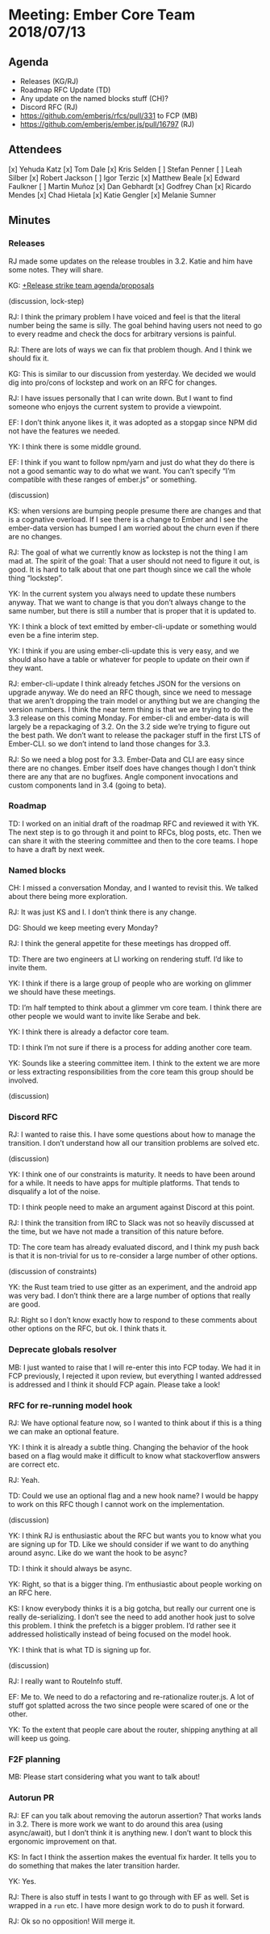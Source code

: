 # Meeting: Ember Core Team 2018/07/13

## Agenda
- Releases (KG/RJ)
- Roadmap RFC Update (TD)
- Any update on the named blocks stuff (CH)?
- Discord RFC (RJ)
- https://github.com/emberjs/rfcs/pull/331 to FCP (MB)
- https://github.com/emberjs/ember.js/pull/16797 (RJ)

## Attendees
[x] Yehuda Katz
[x] Tom Dale
[x] Kris Selden
[ ] Stefan Penner
[ ] Leah Silber
[x] Robert Jackson
[ ] Igor Terzic
[x] Matthew Beale
[x] Edward Faulkner
[ ] Martin Muñoz
[x] Dan Gebhardt
[x] Godfrey Chan
[x] Ricardo Mendes
[x] Chad Hietala
[x] Katie Gengler
[x] Melanie Sumner

## Minutes

### Releases

RJ made some updates on the release troubles in 3.2. Katie and him have some notes. They will share.

KG: [+Release strike team agenda/proposals](https://paper.dropbox.com/doc/Release-strike-team-agendaproposals-SdhpPM0Xi6yCYojM75KZO)

(discussion, lock-step)

RJ: I think the primary problem I have voiced and feel is that the literal number being the same is silly. The goal behind having users not need to go to every readme and check the docs for arbitrary versions is painful.

RJ: There are lots of ways we can fix that problem though. And I think we should fix it.

KG: This is similar to our discussion from yesterday. We decided we would dig into pro/cons of lockstep and work on an RFC for changes.

RJ: I have issues personally that I can write down. But I want to find someone who enjoys the current system to provide a viewpoint.

EF: I don’t think anyone likes it, it was adopted as a stopgap since NPM did not have the features we needed.

YK: I think there is some middle ground.

EF: I think if you want to follow npm/yarn and just do what they do there is not a good semantic way to do what we want. You can’t specify “I’m compatible with these ranges of ember.js” or something.

(discussion)

KS: when versions are bumping people presume there are changes and that is a cognative overload. If I see there is a change to Ember and I see the ember-data version has bumped I am worried about the churn even if there are no changes.

RJ: The goal of what we currently know as lockstep is not the thing I am mad at. The spirit of the goal: That a user should not need to figure it out, is good. It is hard to talk about that one part though since we call the whole thing “lockstep”.

YK: In the current system you always need to update these numbers anyway. That we want to change is that you don’t always change to the same number, but there is still a number that is proper that it is updated to.

YK: I think a block of text emitted by ember-cli-update or something would even be a fine interim step.

YK: I think if you are using ember-cli-update this is very easy, and we should also have a table or whatever for people to update on their own if they want.

RJ: ember-cli-update I think already fetches JSON for the versions on upgrade anyway. We do need an RFC though, since we need to message that we aren’t dropping the train model or anything but we are changing the version numbers. I think the near term thing is that we are trying to do the 3.3 release on this coming Monday. For ember-cli and ember-data is will largely be a repackaging of 3.2. On the 3.2 side we’re trying to figure out the best path. We don’t want to release the packager stuff in the first LTS of Ember-CLI. so we don’t intend to land those changes for 3.3.

RJ: So we need a blog post for 3.3. Ember-Data and CLI are easy since there are no changes. Ember itself does have changes though I don’t think there are any that are no bugfixes. Angle component invocations and custom components land in 3.4 (going to beta).

### Roadmap

TD: I worked on an initial draft of the roadmap RFC and reviewed it with YK. The next step is to go through it and point to RFCs, blog posts, etc. Then we can share it with the steering committee and then to the core teams. I hope to have a draft by next week.

### Named blocks

CH: I missed a conversation Monday, and I wanted to revisit this. We talked about there being more exploration.

RJ: It was just KS and I. I don’t think there is any change.

DG: Should we keep meeting every Monday?

RJ: I think the general appetite for these meetings has dropped off.

TD: There are two engineers at LI working on rendering stuff. I’d like to invite them.

YK: I think if there is a large group of people who are working on glimmer we should have these meetings.

TD: I’m half tempted to think about a glimmer vm core team. I think there are other people we would want to invite like Serabe and bek.

YK: I think there is already a defactor core team.

TD: I think I’m not sure if there is a process for adding another core team.

YK: Sounds like a steering committee item. I think to the extent we are more or less extracting responsibilities from the core team this group should be involved.

(discussion)

### Discord RFC

RJ: I wanted to raise this. I have some questions about how to manage the transition. I don’t understand how all our transition problems are solved etc.

(discussion)

YK: I think one of our constraints is maturity. It needs to have been around for a while. It needs to have apps for multiple platforms. That tends to disqualify a lot of the noise.

TD: I think people need to make an argument against Discord at this point.

RJ: I think the transition from IRC to Slack was not so heavily discussed at the time, but we have not made a transition of this nature before.

TD: The core team has already evaluated discord, and I think my push back is that it is non-trivial for us to re-consider a large number of other options.

(discussion of constraints)

YK: the Rust team tried to use gitter as an experiment, and the android app was very bad. I don’t think there are a large number of options that really are good.

RJ: Right so I don’t know exactly how to respond to these comments about other options on the RFC, but ok. I think thats it.

### Deprecate globals resolver

MB: I just wanted to raise that I will re-enter this into FCP today. We had it in FCP previously, I rejected it upon review, but everything I wanted addressed is addressed and I think it should FCP again. Please take a look!

### RFC for re-running model hook

RJ: We have optional feature now, so I wanted to think about if this is a thing we can make an optional feature.

YK: I think it is already a subtle thing. Changing the behavior of the hook based on a flag would make it difficult to know what stackoverflow answers are correct etc.

RJ: Yeah.

TD: Could we use an optional flag and a new hook name? I would be happy to work on this RFC though I cannot work on the implementation.

(discussion)

YK: I think RJ is enthusiastic about the RFC but wants you to know what you are signing up for TD. Like we should consider if we want to do anything around async. Like do we want the hook to be async?

TD: I think it should always be async.

YK: Right, so that is a bigger thing. I’m enthusiastic about people working on an RFC here.

KS: I know everybody thinks it is a big gotcha, but really our current one is really de-serializing. I don’t see the need to add another hook just to solve this problem. I think the prefetch is a bigger problem. I’d rather see it addressed holistically instead of being focused on the model hook.

YK: I think that is what TD is signing up for.

(discussion)

RJ: I really want to RouteInfo stuff.

EF: Me to. We need to do a refactoring and re-rationalize router.js. A lot of stuff got splatted across the two since people were scared of one or the other.

YK: To the extent that people care about the router, shipping anything at all will keep us going.

### F2F planning

MB: Please start considering what you want to talk about!

### Autorun PR

RJ: EF can you talk about removing the autorun assertion? That works lands in 3.2. There is more work we want to do around this area (using async/await), but I don’t think it is anything new. I don’t want to block this ergonomic improvement on that.

KS: In fact I think the assertion makes the eventual fix harder. It tells you to do something that makes the later transition harder.

YK: Yes.

RJ: There is also stuff in tests I want to go through with EF as well. Set is wrapped in a `run` etc. I have more design work to do to push it forward.

RJ: Ok so no opposition! Will merge it.
